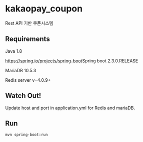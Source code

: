 # kakaopay_coupon 
Rest API 기반 쿠폰시스템


## Requirements
Java 1.8

<https://spring.io/projects/spring-boot>Spring boot 2.3.0.RELEASE

MariaDB 10.5.3

Redis server v=4.0.9+

## Watch Out!
Update host and port in application.yml for Redis and mariaDB.

## Run
<code>mvn spring-boot:run</code>


